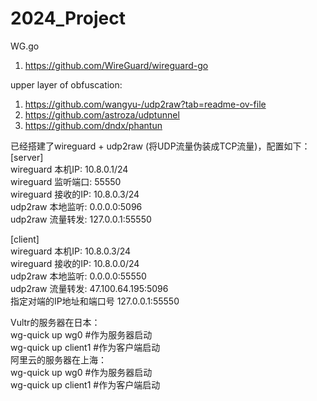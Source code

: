 # 2024_Project


WG.go
1. https://github.com/WireGuard/wireguard-go

upper layer of obfuscation:
1. https://github.com/wangyu-/udp2raw?tab=readme-ov-file
2. https://github.com/astroza/udptunnel
3. https://github.com/dndx/phantun


已经搭建了wireguard + udp2raw (将UDP流量伪装成TCP流量)，配置如下：  
[server]  
wireguard 本机IP: 10.8.0.1/24  
wireguard 监听端口: 55550  
wireguard 接收的IP: 10.8.0.3/24  
udp2raw 本地监听: 0.0.0.0:5096  
udp2raw 流量转发: 127.0.0.1:55550  

[client]  
wireguard 本机IP: 10.8.0.3/24  
wireguard 接收的IP: 10.8.0.0/24  
udp2raw 本地监听: 0.0.0.0:55550  
udp2raw 流量转发: 47.100.64.195:5096  
指定对端的IP地址和端口号 127.0.0.1:55550  


Vultr的服务器在日本：  
wg-quick up wg0                    #作为服务器启动  
wg-quick up client1                #作为客户端启动  
阿里云的服务器在上海：  
wg-quick up wg0                    #作为服务器启动  
wg-quick up client1                #作为客户端启动  
